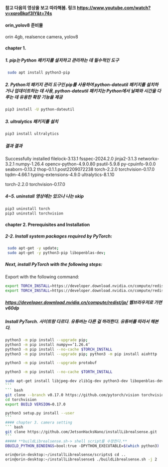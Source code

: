 ####  참고  다음의 영상을 보고 따라해봄.  링크 https://www.youtube.com/watch?v=xqroBkpf3lY&t=74s


#### orin_yolov8 준비물
orin 4gb, realsence camera, yolov8
#### chapter 1.
##### 1. pip는 Python 패키지를 설치하고 관리하는 데 필수적인 도구
``` bash
 sudo apt install python3-pip 
```
##### 2. Python의 패키지 관리 도구인 pip를 사용하여 python-dateutil 패키지를 설치하거나 업데이트하는 데 사용, python-dateutil 패키지는 Python에서 날짜와 시간을 다루는 데 유용한 확장 기능을 제공
``` bash
pip3 install -U python-dateutil
```
##### 3. ultralytics 패키지를 설치
``` bash
pip3 install ultralytics
```
##### 결과 결과
 Successfully installed filelock-3.13.1 fsspec-2024.2.0 jinja2-3.1.3 networkx-3.2.1 numpy-1.26.4 opencv-python-4.9.0.80 psutil-5.9.8 py-cpuinfo-9.0.0 seaborn-0.13.2 thop-0.1.1.post2209072238 torch-2.2.0 torchvision-0.17.0 tqdm-4.66.1 typing-extensions-4.9.0 ultralytics-8.1.10

torch-2.2.0 torchvision-0.17.0
##### 4~5. uninstall 영상에는 있으나 나는 skip

``` bash
pip3 uninstall torch
pip3 uninstall torchvision
```

#### chapter 2. Prerequisites and Installation
##### 2-2. Install system packages required by PyTorch:

``` bash
 sudo apt-get -y update; 
 sudo apt-get -y python3-pip libopenblas-dev;
```

##### Next, install PyTorch with the following steps:
Export with the following command:


``` bash
export TORCH_INSTALL=https://developer.download.nvidia.cn/compute/redist/jp/v511/pytorch/torch-2.0.0+nv23.05-cp38-cp38-linux_aarch64.whl
export TORCH_INSTALL=https://developer.download.nvidia.cn/compute/redist/jp/v60dp/pytorch/torch-2.2.0a0+6a974be.nv23.11-cp310-cp310-linux_aarch64.whl

```
##### https://developer.download.nvidia.cn/compute/redist/jp/ 웹브라우저로 가면 v60dp
##### Install PyTorch. 사이트랑 다르다.  유튜버는 다른 걸 하라한다. 유튜버를 따라서 해본다.

```` bash
python3 -m pip install --upgrade pip; 
python3 -m pip install numpy==’1.26.4’ 
python3 -m pip install --no-cache $TORCH_INSTALL
python3 -m pip install --upgrade pip; python3 -m pip install aiohttp

python3 -m pip install --upgrade protobuf

python3 -m pip install --no-cache $TORTH_INSTALL

sudo apt-get install libjpeg-dev zlib1g-dev python3-dev libopenblas-dev libavformat-dev libswscale-dev
```
``` bash
git clone --branch v0.17.0 https://github.com/pytorch/vision torchvision
cd torchvision
export BUILD VERSION=0.17.0

python3 setup.py install --user
```
#### chapter 3. camera setting
``` bash
git clone https://github.com/JetsonHacksNano/installLibrealsense.git
```
##### **buildLibrealsense.sh-> shell script를 수정한다.**
DBUILD_PYTHON_BINDINGS=bool:true -DPYTHON_EXECUTABLE=$(which python3)

orin@orin-desktop:~/installLibrealsense/scripts$ cd ..
orin@orin-desktop:~/installLibrealsense$ ./buildLibrealsense.sh -j 2




